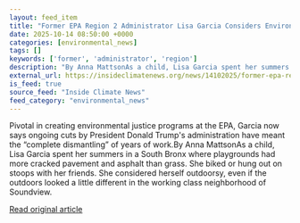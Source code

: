 ```yaml
---
layout: feed_item
title: "Former EPA Region 2 Administrator Lisa Garcia Considers Environmental Justice With Trump in Power"
date: 2025-10-14 08:50:00 +0000
categories: [environmental_news]
tags: []
keywords: ['former', 'administrator', 'region']
description: "By Anna MattsonAs a child, Lisa Garcia spent her summers in a South Bronx where playgrounds had more cracked pavement and asphalt than grass"
external_url: https://insideclimatenews.org/news/14102025/former-epa-region-2-administrator-lisa-garcia-considers-environmental-justice-with-trump-in-power/
is_feed: true
source_feed: "Inside Climate News"
feed_category: "environmental_news"
---
```


Pivotal in creating environmental justice programs at the EPA, Garcia now says ongoing cuts by President Donald Trump's administration have meant the “complete dismantling” of years of work.By Anna MattsonAs a child, Lisa Garcia spent her summers in a South Bronx where playgrounds had more cracked pavement and asphalt than grass. She biked or hung out on stoops with her friends. She considered herself outdoorsy, even if the outdoors looked a little different in the working class neighborhood of Soundview.&nbsp;

[Read original article](https://insideclimatenews.org/news/14102025/former-epa-region-2-administrator-lisa-garcia-considers-environmental-justice-with-trump-in-power/)
